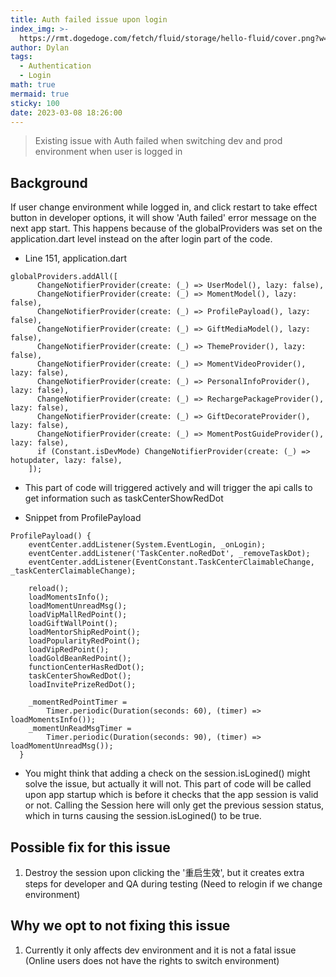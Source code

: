 ```yaml
---
title: Auth failed issue upon login
index_img: >-
  https://rmt.dogedoge.com/fetch/fluid/storage/hello-fluid/cover.png?w=480&fmt=webp
author: Dylan
tags:
  - Authentication
  - Login
math: true
mermaid: true
sticky: 100
date: 2023-03-08 18:26:00
---
```

>Existing issue with Auth failed when switching dev and prod environment when user is logged in

## Background
If user change environment while logged in, and click restart to take effect button in developer options, it will show 'Auth failed' error message on the next app start. This happens because of the globalProviders was set on the application.dart level instead on the after login part of the code.

- Line 151, application.dart
```
globalProviders.addAll([
      ChangeNotifierProvider(create: (_) => UserModel(), lazy: false),
      ChangeNotifierProvider(create: (_) => MomentModel(), lazy: false),
      ChangeNotifierProvider(create: (_) => ProfilePayload(), lazy: false),
      ChangeNotifierProvider(create: (_) => GiftMediaModel(), lazy: false),
      ChangeNotifierProvider(create: (_) => ThemeProvider(), lazy: false),
      ChangeNotifierProvider(create: (_) => MomentVideoProvider(), lazy: false),
      ChangeNotifierProvider(create: (_) => PersonalInfoProvider(), lazy: false),
      ChangeNotifierProvider(create: (_) => RechargePackageProvider(), lazy: false),
      ChangeNotifierProvider(create: (_) => GiftDecorateProvider(), lazy: false),
      ChangeNotifierProvider(create: (_) => MomentPostGuideProvider(), lazy: false),
      if (Constant.isDevMode) ChangeNotifierProvider(create: (_) => hotupdater, lazy: false),
    ]);
```

- This part of code will triggered actively and will trigger the api calls to get information such as taskCenterShowRedDot

- Snippet from ProfilePayload
```
ProfilePayload() {
    eventCenter.addListener(System.EventLogin, _onLogin);
    eventCenter.addListener('TaskCenter.noRedDot', _removeTaskDot);
    eventCenter.addListener(EventConstant.TaskCenterClaimableChange, _taskCenterClaimableChange);

    reload();
    loadMomentsInfo();
    loadMomentUnreadMsg();
    loadVipMallRedPoint();
    loadGiftWallPoint();
    loadMentorShipRedPoint();
    loadPopularityRedPoint();
    loadVipRedPoint();
    loadGoldBeanRedPoint();
    functionCenterHasRedDot();
    taskCenterShowRedDot();
    loadInvitePrizeRedDot();

    _momentRedPointTimer =
        Timer.periodic(Duration(seconds: 60), (timer) => loadMomentsInfo());
    _momentUnReadMsgTimer =
        Timer.periodic(Duration(seconds: 90), (timer) => loadMomentUnreadMsg());
  }
```

- You might think that adding a check on the session.isLogined() might solve the issue, but actually it will not. This part of code will be called upon app startup which is before it checks that the app session is valid or not. Calling the Session here will only get the previous session status, which in turns causing the session.isLogined() to be true. 

## Possible fix for this issue
1. Destroy the session upon clicking the '重启生效', but it creates extra steps for developer and QA during testing (Need to relogin if we change environment)


## Why we opt to not fixing this issue
1. Currently it only affects dev environment and it is not a fatal issue (Online users does not have the rights to switch environment)
